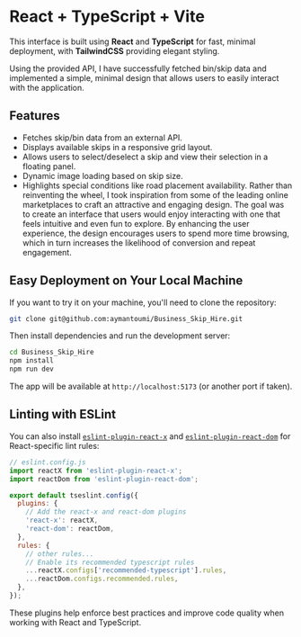# React + TypeScript + Vite

This interface is built using **React** and **TypeScript** for fast, minimal deployment, with **TailwindCSS** providing elegant styling.

Using the provided API, I have successfully fetched bin/skip data and implemented a simple, minimal design that allows users to easily interact with the application.

## Features

- Fetches skip/bin data from an external API.
- Displays available skips in a responsive grid layout.
- Allows users to select/deselect a skip and view their selection in a floating panel.
- Dynamic image loading based on skip size.
- Highlights special conditions like road placement availability.
Rather than reinventing the wheel, I took inspiration from some of the leading online marketplaces to craft an attractive and engaging design. The goal was to create an interface that users would enjoy interacting with one that feels intuitive and even fun to explore. By enhancing the user experience, the design encourages users to spend more time browsing, which in turn increases the likelihood of conversion and repeat engagement.

## Easy Deployment on Your Local Machine

If you want to try it on your machine, you'll need to clone the repository:

```bash
git clone git@github.com:aymantoumi/Business_Skip_Hire.git
```

Then install dependencies and run the development server:

```bash
cd Business_Skip_Hire
npm install
npm run dev
```

The app will be available at `http://localhost:5173` (or another port if taken).

## Linting with ESLint

You can also install [`eslint-plugin-react-x`](https://github.com/Rel1cx/eslint-react/tree/main/packages/plugins/eslint-plugin-react-x) and [`eslint-plugin-react-dom`](https://github.com/Rel1cx/eslint-react/tree/main/packages/plugins/eslint-plugin-react-dom) for React-specific lint rules:

```js
// eslint.config.js
import reactX from 'eslint-plugin-react-x';
import reactDom from 'eslint-plugin-react-dom';

export default tseslint.config({
  plugins: {
    // Add the react-x and react-dom plugins
    'react-x': reactX,
    'react-dom': reactDom,
  },
  rules: {
    // other rules...
    // Enable its recommended typescript rules
    ...reactX.configs['recommended-typescript'].rules,
    ...reactDom.configs.recommended.rules,
  },
});
```

These plugins help enforce best practices and improve code quality when working with React and TypeScript.
